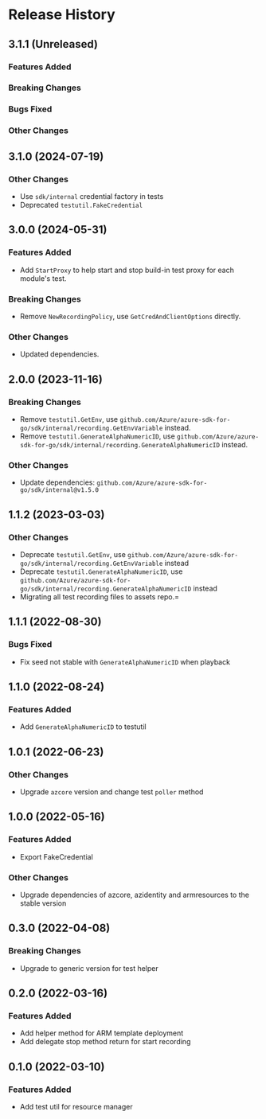 # Release History

## 3.1.1 (Unreleased)

### Features Added

### Breaking Changes

### Bugs Fixed

### Other Changes

## 3.1.0 (2024-07-19)
### Other Changes
* Use `sdk/internal` credential factory in tests
* Deprecated `testutil.FakeCredential`


## 3.0.0 (2024-05-31)

### Features Added
* Add `StartProxy` to help start and stop build-in test proxy for each module's test.

### Breaking Changes
* Remove `NewRecordingPolicy`, use `GetCredAndClientOptions` directly.

### Other Changes
* Updated dependencies.

## 2.0.0 (2023-11-16)

### Breaking Changes
* Remove `testutil.GetEnv`, use `github.com/Azure/azure-sdk-for-go/sdk/internal/recording.GetEnvVariable` instead.
* Remove `testutil.GenerateAlphaNumericID`, use `github.com/Azure/azure-sdk-for-go/sdk/internal/recording.GenerateAlphaNumericID` instead.

### Other Changes
* Update dependencies: `github.com/Azure/azure-sdk-for-go/sdk/internal@v1.5.0`

## 1.1.2 (2023-03-03)

### Other Changes
* Deprecate `testutil.GetEnv`, use `github.com/Azure/azure-sdk-for-go/sdk/internal/recording.GetEnvVariable` instead
* Deprecate `testutil.GenerateAlphaNumericID`, use `github.com/Azure/azure-sdk-for-go/sdk/internal/recording.GenerateAlphaNumericID` instead
* Migrating all test recording files to assets repo.=

## 1.1.1 (2022-08-30)

### Bugs Fixed
* Fix seed not stable with `GenerateAlphaNumericID` when playback

## 1.1.0 (2022-08-24)

### Features Added
* Add `GenerateAlphaNumericID` to testutil

## 1.0.1 (2022-06-23)

### Other Changes
* Upgrade `azcore` version and change test `poller` method

## 1.0.0 (2022-05-16)

### Features Added
* Export FakeCredential

### Other Changes
* Upgrade dependencies of azcore, azidentity and armresources to the stable version

## 0.3.0 (2022-04-08)

### Breaking Changes
* Upgrade to generic version for test helper

## 0.2.0 (2022-03-16)

### Features Added
* Add helper method for ARM template deployment
* Add delegate stop method return for start recording

## 0.1.0 (2022-03-10)

### Features Added
* Add test util for resource manager

